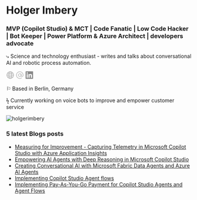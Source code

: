 # Holger Imbery
### MVP (Copilot Studio) & MCT | Code Fanatic | Low Code Hacker | Bot Keeper | Power Platform & Azure Architect | developers advocate

⤷ Science and technology enthusiast  - writes and talks about conversational AI and robotic process automation. 

 <a aligh="left" href="https://unit.link/holgerimbery" target="_blank" rel="noreferrer noopener"><img src="https://raw.githubusercontent.com/0xShapeShifter/dev-story/master/public/images/socials/globe.svg" alt="Website" width="22" height="22" /></a> <a aligh="left" href="mailto:the@cognitiveservices,ninja" target="_blank" rel="noreferrer noopener"><img src="https://raw.githubusercontent.com/0xShapeShifter/dev-story/master/public/images/socials/at.svg" alt="Email" width="22" height="22" /></a> <a aligh="left" href="https://www.linkedin.com/in/holgerimbery" target="_blank" rel="noreferrer noopener"><img src="https://raw.githubusercontent.com/0xShapeShifter/dev-story/master/public/images/socials/linkedin.svg" alt="LinkedIn" width="22" height="22" /></a>  

⚐ Based in Berlin, Germany

ϟ Currently working on voice bots to improve and empower customer service

 

<p align="left"> <img src="https://komarev.com/ghpvc/?username=holgerimbery&label=Profile%20views&color=0e75b6&style=flat" alt="holgerimbery" /> </p>

### 5 latest Blogs posts
<!-- HASHNODE:START -->
- [Measuring for Improvement - Capturing Telemetry in Microsoft Copilot Studio with Azure Application Insights](https://holgerimbery.blog/analytics-with-azure-insights)
- [Empowering AI Agents with Deep Reasoning in Microsoft Copilot Studio](https://holgerimbery.blog/deep-reasoning-in-microsoft-copilot-studio)
- [Creating Conversational AI with Microsoft Fabric Data Agents and Azure AI Agents](https://holgerimbery.blog/creating-conversational-ai-with-microsoft-fabric-data-agents-and-azure-aiagents)
- [Implementing Copilot Studio Agent flows](https://holgerimbery.blog/agent-flows)
- [Implementing Pay-As-You-Go Payment for Copilot Studio Agents and Agent Flows](https://holgerimbery.blog/pay-as-you-go-payment-copilot-agents-agentflows)
<!-- HASHNODE:END -->
